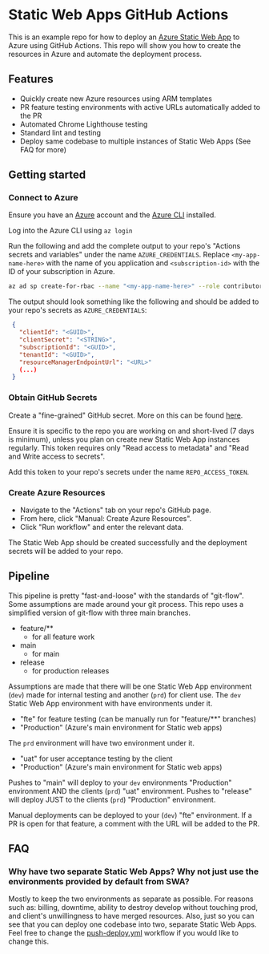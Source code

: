 # Static Web Apps GitHub Actions

This is an example repo for how to deploy an [Azure Static Web App](https://azure.microsoft.com/en-us/products/app-service/static) to Azure using GitHub Actions.
This repo will show you how to create the resources in Azure and automate the deployment process.

## Features

- Quickly create new Azure resources using ARM templates
- PR feature testing environments with active URLs automatically added to the PR
- Automated Chrome Lighthouse testing
- Standard lint and testing
- Deploy same codebase to multiple instances of Static Web Apps (See FAQ for more)

## Getting started

### Connect to Azure

Ensure you have an [Azure](https://azure.microsoft.com/) account and the [Azure CLI](https://learn.microsoft.com/en-us/cli/azure/install-azure-cli) installed.

Log into the Azure CLI using `az login`

Run the following and add the complete output to your repo's "Actions secrets and variables" under the name `AZURE_CREDENTIALS`.
Replace `<my-app-name-here>` with the name of you application and `<subscription-id>` with the ID of your subscription in Azure.

```bash
az ad sp create-for-rbac --name "<my-app-name-here>" --role contributor --scopes /subscriptions/<subscription-id> --sdk-auth
```

The output should look something like the following and should be added to your repo's secrets as `AZURE_CREDENTIALS`:

```JSON
 {
   "clientId": "<GUID>",
   "clientSecret": "<STRING>",
   "subscriptionId": "<GUID>",
   "tenantId": "<GUID>",
   "resourceManagerEndpointUrl": "<URL>"
   (...)
 }
```

### Obtain GitHub Secrets

Create a "fine-grained" GitHub secret. More on this can be found [here](https://docs.github.com/en/authentication/keeping-your-account-and-data-secure/creating-a-personal-access-token).

Ensure it is specific to the repo you are working on and short-lived (7 days is minimum), unless you plan on create new Static Web App instances regularly.
This token requires only "Read access to metadata" and "Read and Write access to secrets".

Add this token to your repo's secrets under the name `REPO_ACCESS_TOKEN`.

### Create Azure Resources

- Navigate to the "Actions" tab on your repo's GitHub page.
- From here, click "Manual: Create Azure Resources".
- Click "Run workflow" and enter the relevant data.

The Static Web App should be created successfully and the deployment secrets will be added to your repo.

## Pipeline

This pipeline is pretty "fast-and-loose" with the standards of "git-flow".
Some assumptions are made around your git process. This repo uses a simplified version of git-flow with three main branches.

- feature/\*\*
  - for all feature work
- main
  - for main
- release
  - for production releases

Assumptions are made that there will be one Static Web App environment (`dev`) made for internal testing and another (`prd`) for client use.
The `dev` Static Web App environment with have environments under it.

- "fte" for feature testing (can be manually run for "feature/\*\*" branches)
- "Production" (Azure's main environment for Static web apps)

The `prd` environment will have two environment under it.

- "uat" for user acceptance testing by the client
- "Production" (Azure's main environment for Static web apps)

Pushes to "main" will deploy to your `dev` environments "Production" environment AND the clients (`prd`) "uat" environment.
Pushes to "release" will deploy JUST to the clients (`prd`) "Production" environment.

Manual deployments can be deployed to your (`dev`) "fte" environment. If a PR is open for that feature, a comment with the URL will be added to the PR.

## FAQ

### Why have two separate Static Web Apps? Why not just use the environments provided by default from SWA?

Mostly to keep the two environments as separate as possible. For reasons such as: billing, downtime, ability to destroy develop without touching prod, and client's unwillingness to have merged resources.
Also, just so you can see that you can deploy one codebase into two, separate Static Web Apps.
Feel free to change the [push-deploy.yml](.github/workflows/push-deploy.yml) workflow if you would like to change this.
